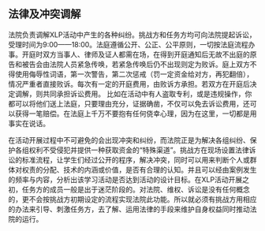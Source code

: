 ## 法律及冲突调解

法院负责调解XLP活动中产生的各种纠纷。挑战方和任务方均可向法院提起诉讼，受理时间为9:00——18:00。法庭遵循公开、公正、公平原则，一切按法庭流程办事。开庭时双方当事人、律师及证人都需在场，在得到开庭通知后无故不出庭的原告和被告会由法院人员紧急传唤，若紧急传唤后仍不出现则定为败诉。庭上双方不得使用侮辱性词语，第一次警告，第二次惩戒（罚一定资金给对方，再犯翻倍），情况严重者直接败诉。每次有一定的开庭费用，由败诉方承担。若双方在开庭后决定调解，则共同承担诉讼费用。
比如在活动中有人盗取专利，或是违规操作，你都可以将他们送上法庭，只要理由充分，证据确凿，不仅可以免去诉讼费用，还可以获得一笔赔偿。在法庭上千万不要抱有任何侥幸心理，因为在这里，一切都是用事实在说话。


在活动开展过程中不可避免的会出现冲突和纠纷，而法院正是为解决各组纠纷、保护各组权利不受侵犯并提供一种获取资金的“特殊渠道”。挑战方在现场设置法律诉讼的标准流程，让学生们经过公开的程序，解决冲突，同时可以用来判断个人或群体对权责的分配、技术的内涵或价值，是否有合理的认知。并且可以经由案例发生的频率与内容，分析出该学习活动是否达到活动的设计目标。在XLP活动开展之初，任务方的成员一般是出于迷茫阶段的。对法院、维权、诉讼是没有任何概念的，更不会按挑战方初期设定的流程实现法院此功能。所以就必须有挑战方用相应的办法来引导、刺激任务方，去了解、运用法律的手段来维护自身权益同时推动法院的运行。

